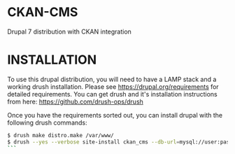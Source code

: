 CKAN-CMS
======

Drupal 7 distribution with CKAN integration


INSTALLATION
============

To use this drupal distribution, you will need to have a LAMP stack and a working drush installation.  Please see
https://drupal.org/requirements for detailed requirements. You can get drush and it's installation instructions from
here: https://github.com/drush-ops/drush

Once you have the requirements sorted out, you can install drupal with the following drush commands:

````bash
$ drush make distro.make /var/www/
$ drush --yes --verbose site-install ckan_cms --db-url=mysql://user:pass@localhost/db_name --account-name=admin --account-pass=password  --site-name='something creative'
```
